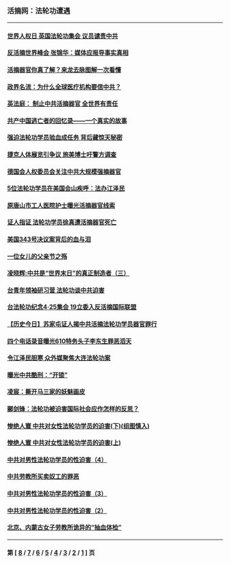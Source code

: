 ### 活摘网：法轮功遭遇
---
#### [世界人权日 英国法轮功集会 议员谴责中共](../../pages/nf5881/n13431763.md?02260430) 
#### [反活摘世界峰会 张锦华：媒体应报导事实真相](../../pages/nf5881/n13278502.md?02260430) 
#### [活摘器官你真了解？来龙去脉图解一次看懂](../../pages/nf5881/n13013820.md?02260430) 
#### [政界名流：为什么全球医疗机构要信中共？](../../pages/nf5881/n11945479.md?02260430) 
#### [英法庭： 制止中共活摘器官 全世界有责任](../../pages/nf5881/n11330691.md?02260430) 
#### [共产中国逃亡者的回忆录——一个真实的故事](../../pages/nf5881/n10918649.md?02260430) 
#### [强迫法轮功学员验血成任务 背后藏惊天秘密](../../pages/nf5881/n4252384.md?02260430) 
#### [捷克人体展览引争议 旅美博士吁警方调查](../../pages/nf5881/n9429187.md?02260430) 
#### [德国会人权委员会关注中共大规模强摘器官](../../pages/nf5881/n8418950.md?02260430) 
#### [5位法轮功学员在美国会山疾呼：法办江泽民](../../pages/nf5881/n8101519.md?02260430) 
#### [原唐山市工人医院护士曝光活摘器官线索](../../pages/nf5881/n8076384.md?02260430) 
#### [证人指证 法轮功学员徐真遭活摘器官死亡](../../pages/nf5881/n8042467.md?02260430) 
#### [美国343号决议案背后的血与泪](../../pages/nf5881/n8020684.md?02260430) 
#### [一位女儿的父亲节之殇](../../pages/nf5881/n8014122.md?02260430) 
#### [凌晓辉:中共是“世界末日”的真正制造者（三）](../../pages/nf5881/n4210333.md?02260430) 
#### [台青年领袖研习营 法轮功谈中共迫害](../../pages/nf5881/n4141857.md?02260430) 
#### [台法轮功纪念4‧25集会 19立委入反活摘国际联盟](../../pages/nf5881/n4141821.md?02260430) 
#### [【历史今日】苏家屯证人揭中共活摘法轮功学员器官罪行](../../pages/nf5881/n4135912.md?02260430) 
#### [四个电话录音曝光610特务头子李东生罪恶滔天](../../pages/nf5881/n4040060.md?02260430) 
#### [令江泽民胆寒 众外媒聚焦大连法轮功案](../../pages/nf5881/n3932671.md?02260430) 
#### [曝光中共酷刑：“开锁”](../../pages/nf5881/n3889373.md?02260430) 
#### [凌宸：撕开马三家的妖魅画皮](../../pages/nf5881/n3849369.md?02260430) 
#### [郦剑锋：法轮功被迫害国际社会应作怎样的反思？](../../pages/nf5881/n3824560.md?02260430) 
#### [惨绝人寰 中共对女性法轮功学员的迫害(下)(组图慎入)](../../pages/nf5881/n3816285.md?02260430) 
#### [惨绝人寰 中共对女性法轮功学员的迫害(上)](../../pages/nf5881/n3815374.md?02260430) 
#### [中共对男性法轮功学员的性迫害（4）](../../pages/nf5881/n3769144.md?02260430) 
#### [中共劳教所买卖奴工的罪恶](../../pages/nf5881/n3769378.md?02260430) 
#### [中共对男性法轮功学员的性迫害（3）](../../pages/nf5881/n3768231.md?02260430) 
#### [中共对男性法轮功学员的性迫害（2）](../../pages/nf5881/n3767211.md?02260430) 
#### [北京、内蒙古女子劳教所诡异的“抽血体检”](../../pages/nf5881/n3753158.md?02260430) 

---
#### 第 [ [8](./8.md?02260430) / [7](./7.md?02260430) / [6](./6.md?02260430) / [5](./5.md?02260430) / [4](./4.md?02260430) / [3](./3.md?02260430) / [2](./2.md?02260430) / [1](./1.md?02260430) ] 页
